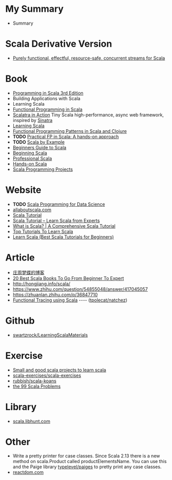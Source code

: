 

# My Summary
- Summary

# Scala Derivative Version
- [Purely functional, effectful, resource-safe, concurrent streams for Scala](https://fs2.io/)

# Book
- [Programming in Scala 3rd Edition](https://github.com/keer2345/scala-learning/tree/master/programming-in-scala)
- Building Applications with Scala
- Learning Scala
- [Functional Programming in Scala](https://www.manning.com/books/functional-programming-in-scala)
- [Scalatra in Action](https://www.manning.com/books/scalatra-in-action) Tiny Scala high-performance, async web framework, inspired by [Sinatra](https://github.com/scalatra/scalatra)
- [Learning Scala](https://github.com/keer2345/scala-learning/tree/master/learning-scala)
- [Functional Programming Patterns in Scala and Clojure](https://github.com/keer2345/scala-learning/tree/master/fpp-s-c)
- **TODO** [Practical FP in Scala: A hands-on approach](https://github.com/keer2345/scala-learning/tree/master/pfp-scala)
- **TODO** [Scala by Example](https://github.com/keer2345/scala-learning/tree/master/scala-by-example)
- [Beginners Guide to Scala](https://yoppworks.com/wp-content/uploads/2019/12/BeginnersGuidetoScala.pdf)
- [Beginning Scala](https://github.com/keer2345/scala-learning/tree/master/beginning-scala)
- [Professional Scala](https://github.com/keer2345/scala-learning/tree/master/professional-scala)
- [Hands-on Scala](https://www.handsonscala.com/chapter-1-hands-on-scala.html)
- [Scala Programming Projects](https://github.com/keer2345/scala-learning/tree/master/scala-programming-projects)



# Website
- **TODO** [Scala Programming for Data Science](https://github.com/keer2345/scala-learning/tree/master/scala-programming-for-data-science)
- [allaboutscala.com](https://github.com/keer2345/scala-learning/tree/master/allaboutscala.com)
- [Scala Tutorial](http://tutorials.jenkov.com/scala/index.html)
- [Scala Tutorial – Learn Scala from Experts](https://intellipaat.com/tutorial/scala-tutorial/)
- [What is Scala? | A Comprehensive Scala Tutorial](https://data-flair.training/blogs/scala-tutorial/)
- [Top Tutorials To Learn Scala](https://medium.com/quick-code/top-tutorials-to-learn-scala-3a221bf4ef85)
- [Learn Scala (Best Scala Tutorials for Beginners)](https://medium.com/hackr-io/learn-scala-best-scala-tutorials-for-beginners-bd80407387f5)

# Article
- [庄周梦蝶的博客](http://blog.fnil.net/)
- [20 Best Scala Books To Go From Beginner To Expert](https://whatpixel.com/best-scala-books/)
- http://hongjiang.info/scala/
- https://www.zhihu.com/question/54855048/answer/417045057
- https://zhuanlan.zhihu.com/p/36847710
- [Functional Tracing using Scala](https://medium.com/@ayushm4489/functional-tracing-using-scala-dc98b1f2ec5) ---- ([tpolecat/natchez](https://github.com/tpolecat/natchez))

# Github
- [swartzrock/LearningScalaMaterials](https://github.com/swartzrock/LearningScalaMaterials)

# Exercise
- [Small and good scala projects to learn scala](https://stackoverflow.com/questions/9772631/small-and-good-scala-projects-to-learn-scala-especially-functional-programmin)
- [scala-exercises/scala-exercises](https://github.com/scala-exercises/scala-exercises)
- [rubbish/scala-koans](https://github.com/rubbish/scala-koans)
- [the 99 Scala Problems](http://aperiodic.net/phil/scala/s-99/)

# Library
- [scala.libhunt.com](https://scala.libhunt.com/)

# Other
- Write a pretty printer for case classes. Since Scala 2.13 there is a new method on scala.Product called productElementsName. You can use this and the Paige library [typelevel/paiges](https://github.com/typelevel/paiges) to pretty print any case classes.
- [reactdom.com](https://reactdom.com/scala)




